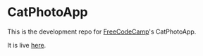 # CatPhotoApp

This is the development repo for [FreeCodeCamp](https://freecodecamp.com)'s CatPhotoApp.

It is live [here](https://atjonathan.github.io/catphotoapp).